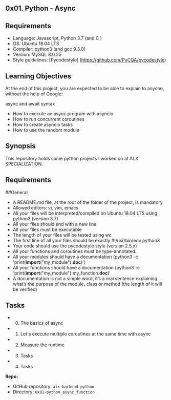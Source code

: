 ## 0x01. Python - Async

## Requirements
* Language: Javascript, Python 3.7 (and C )
* OS: Ubuntu 18.04 LTS
* Compiler: python3  (and gcc 9.3.0)
* Version: MySQL  8.0.25
* Style guidelines: [Pycodestyle] (https://github.com/PyCQA/pycodestyle)

## Learning Objectives
At the end of this project, you are expected to be able to explain to anyone, without the help of Google:

async and await syntax
* How to execute an async program with asyncio
* How to run concurrent coroutines
* How to create asyncio tasks
* How to use the random module

## Synopsis
This repository holds some python projects I worked on at ALX SPECIALIZATION.

## Requirements
##General
* A README.md file, at the root of the folder of the project, is mandatory
* Allowed editors: vi, vim, emacs
* All your files will be interpreted/compiled on Ubuntu 18.04 LTS using python3 (version 3.7)
* All your files should end with a new line
* All your files must be executable
* The length of your files will be tested using wc
* The first line of all your files should be exactly #!/usr/bin/env python3
* Your code should use the pycodestyle style (version 2.5.x)
* All your functions and coroutines must be type-annotated.
* All your modules should have a documentation (python3 -c 'print(__import__("my_module").__doc__)')
* All your functions should have a documentation (python3 -c 'print(__import__("my_module").my_function.__doc__)'
* A documentation is not a simple word, it’s a real sentence explaining what’s the purpose of the module, class or method (the length of it will be verified)

## Tasks

* 0. The basics of async
* 1. Let's execute multiple coroutines at the same time with async
* 2. Measure the runtime
* 3. Tasks
* 4. Tasks


**Repo:**

*   GitHub repository: `alx-backend-python`
*   Directory: `0x01-python_async_function`
